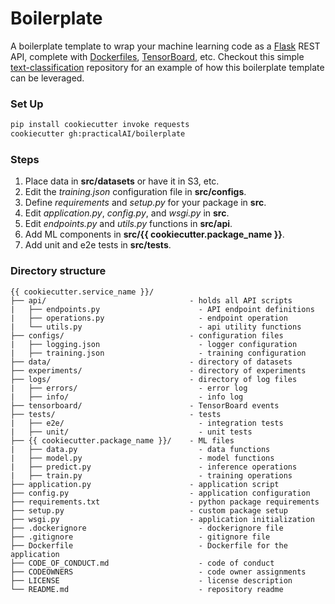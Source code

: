 # Boilerplate

A boilerplate template to wrap your machine learning code as a [Flask](https://flask-restful.readthedocs.io/en/latest/) REST API, complete with [Dockerfiles](https://docs.docker.com/engine/reference/builder/), [TensorBoard](https://www.tensorflow.org/guide/summaries_and_tensorboard), etc. Checkout this simple [text-classification](https://github.com/practicalAI/text-classification) repository for an example of how this boilerplate template can be leveraged.

### Set Up
```bash
pip install cookiecutter invoke requests
cookiecutter gh:practicalAI/boilerplate
```

### Steps
1. Place data in **src/datasets** or have it in S3, etc.
2. Edit the *training.json* configuration file in **src/configs**.
3. Define *requirements* and *setup.py* for your package in **src**.
4. Edit *application.py*, *config.py*, and *wsgi.py* in **src**.
5. Edit *endpoints.py* and *utils.py* functions in **src/api**.
6. Add ML components in **src/{{ cookiecutter.package_name }}**.
7. Add unit and e2e tests in **src/tests**.

### Directory structure
```
{{ cookiecutter.service_name }}/
├── api/                                - holds all API scripts
|   ├── endpoints.py                      - API endpoint definitions
|   ├── operations.py                     - endpoint operation
|   └── utils.py                          - api utility functions
├── configs/                            - configuration files
|   ├── logging.json                      - logger configuration
|   ├── training.json                     - training configuration
├── data/                               - directory of datasets
├── experiments/                        - directory of experiments
├── logs/                               - directory of log files
|   ├── errors/                           - error log
|   ├── info/                             - info log
├── tensorboard/                        - TensorBoard events
├── tests/                              - tests
|   ├── e2e/                              - integration tests
|   ├── unit/                             - unit tests
├── {{ cookiecutter.package_name }}/    - ML files
|   ├── data.py                           - data functions
|   ├── model.py                          - model functions
|   ├── predict.py                        - inference operations
|   ├── train.py                          - training operations
├── application.py                      - application script
├── config.py                           - application configuration
├── requirements.txt                    - python package requirements
├── setup.py                            - custom package setup
├── wsgi.py                             - application initialization
├── .dockerignore                         - dockerignore file
├── .gitignore                            - gitignore file
├── Dockerfile                            - Dockerfile for the application
├── CODE_OF_CONDUCT.md                    - code of conduct
├── CODEOWNERS                            - code owner assignments
├── LICENSE                               - license description
└── README.md                             - repository readme
```